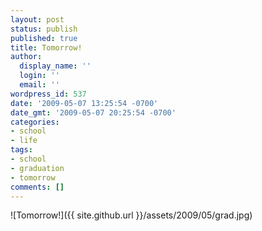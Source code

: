 ```yaml
---
layout: post
status: publish
published: true
title: Tomorrow!
author:
  display_name: ''
  login: ''
  email: ''
wordpress_id: 537
date: '2009-05-07 13:25:54 -0700'
date_gmt: '2009-05-07 20:25:54 -0700'
categories:
- school
- life
tags:
- school
- graduation
- tomorrow
comments: []
---
```

![Tomorrow!]({{ site.github.url }}/assets/2009/05/grad.jpg)
